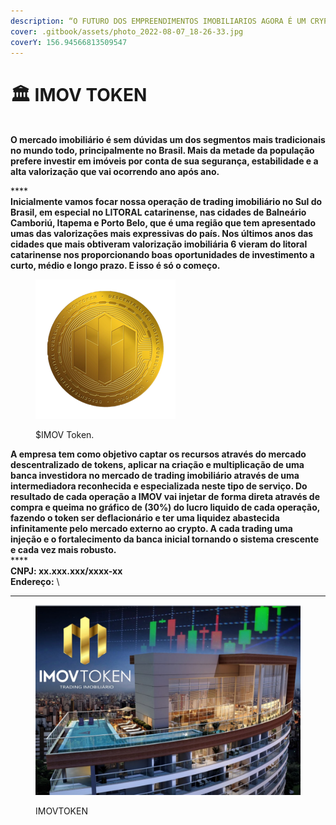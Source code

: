 ```yaml
---
description: “O FUTURO DOS EMPREENDIMENTOS IMOBILIARIOS AGORA É UM CRYPTO ATIVO.”
cover: .gitbook/assets/photo_2022-08-07_18-26-33.jpg
coverY: 156.94566813509547
---
```


# 🏛 IMOV TOKEN

\
**O mercado imobiliário é sem dúvidas um dos segmentos mais tradicionais no mundo todo, principalmente no Brasil. Mais da metade da população prefere investir em imóveis por conta de sua segurança, estabilidade e a alta valorização que vai ocorrendo ano após ano.**

****\
**Inicialmente vamos focar nossa operação de trading imobiliário no Sul do Brasil, em especial no LITORAL catarinense, nas cidades de Balneário Camboriú, Itapema e Porto Belo, que é uma região que tem apresentado umas das valorizações mais expressivas do país. Nos últimos anos das cidades que mais obtiveram valorização imobiliária 6 vieram do litoral catarinense nos proporcionando boas oportunidades de investimento a curto, médio e longo prazo. E isso é só o começo.**

<figure><img src=".gitbook/assets/image (9).png" alt=""><figcaption><p>$IMOV Token.</p></figcaption></figure>

**A empresa tem como objetivo captar os recursos através do mercado descentralizado de tokens, aplicar na criação e multiplicação de uma banca investidora no mercado de trading imobiliário através de uma intermediadora reconhecida e especializada neste tipo de serviço. Do resultado de cada operação a IMOV vai injetar de forma direta através de compra e queima no gráfico de (30%) do lucro liquido de cada operação, fazendo o token ser deflacionário e ter uma liquidez abastecida infinitamente pelo mercado externo ao crypto. A cada trading uma injeção e o fortalecimento da banca inicial tornando o sistema crescente e cada vez mais robusto.**\
****\
**CNPJ: xx.xxx.xxx/xxxx-xx**\
**Endereço:** \
****

<figure><img src=".gitbook/assets/image (10).png" alt=""><figcaption><p>IMOVTOKEN</p></figcaption></figure>
